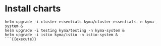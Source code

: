 # Install charts

```
helm upgrade -i cluster-essentials kyma/cluster-essentials -n kyma-system &
helm upgrade -i testing kyma/testing -n kyma-system &
helm upgrade -i istio kyma/istio -n istio-system &
```{{execute}}
